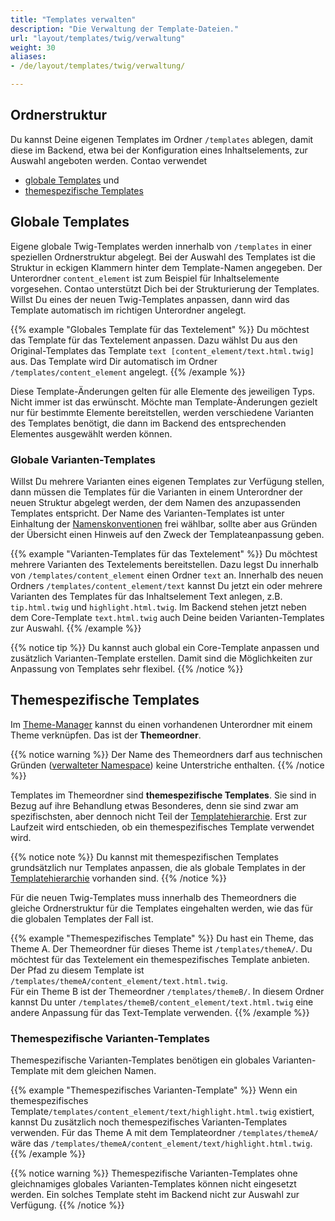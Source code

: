 ```yaml
---
title: "Templates verwalten"
description: "Die Verwaltung der Template-Dateien."
url: "layout/templates/twig/verwaltung"
weight: 30
aliases:
- /de/layout/templates/twig/verwaltung/

---
```


## Ordnerstruktur

Du kannst Deine eigenen Templates im Ordner `/templates` ablegen, damit diese im Backend, etwa bei der Konfiguration
eines Inhaltselements, zur Auswahl angeboten werden. Contao verwendet
* [globale Templates](#globale-templates) und
* [themespezifische Templates](#themespezifische-templates)

## Globale Templates

Eigene globale Twig-Templates werden innerhalb von `/templates` in einer speziellen Ordnerstruktur abgelegt. Bei der
Auswahl des Templates ist die Struktur in eckigen Klammern hinter dem Template-Namen angegeben. Der Unterordner
`content_element` ist zum Beispiel für Inhaltselemente vorgesehen. Contao unterstützt Dich bei der Strukturierung der
Templates. Willst Du eines der neuen Twig-Templates anpassen, dann wird das Template automatisch im richtigen
Unterordner angelegt.

{{% example "Globales Template für das Textelement" %}}
Du möchtest das Template für das Textelement anpassen. Dazu wählst Du aus den Original-Templates das Template
`text [content_element/text.html.twig]` aus. Das Template wird Dir automatisch im Ordner `/templates/content_element`
angelegt.
{{% /example %}}

Diese Template-Änderungen gelten für alle Elemente des jeweiligen Typs. Nicht immer ist das erwünscht. Möchte man
Template-Änderungen gezielt nur für bestimmte Elemente bereitstellen, werden verschiedene Varianten des Templates
benötigt, die dann im Backend des entsprechenden Elementes ausgewählt werden können.

### Globale Varianten-Templates

Willst Du mehrere Varianten eines eigenen Templates zur Verfügung stellen, dann müssen die Templates für die Varianten
in einem Unterordner der neuen Struktur abgelegt werden, der dem Namen des anzupassenden Templates entspricht. Der Name
des Varianten-Templates ist unter Einhaltung der
[Namenskonventionen](https://docs.contao.org/dev/framework/templates/creating-templates/#naming-convention) frei
wählbar, sollte aber aus Gründen der Übersicht einen Hinweis auf den Zweck der Templateanpassung geben.

{{% example "Varianten-Templates für das Textelement" %}}
Du möchtest mehrere Varianten des Textelements bereitstellen.
Dazu legst Du innerhalb von `/templates/content_element` einen Ordner `text` an. Innerhalb des neuen Ordners
`/templates/content_element/text` kannst Du jetzt ein oder mehrere Varianten des Templates für das Inhaltselement Text
anlegen, z.B. `tip.html.twig` und `highlight.html.twig`. Im Backend stehen jetzt neben dem
Core-Template `text.html.twig` auch Deine beiden Varianten-Templates zur Auswahl.
{{% /example %}}

{{% notice tip %}}
Du kannst auch global ein Core-Template anpassen und zusätzlich Varianten-Template erstellen. Damit
sind die Möglichkeiten zur Anpassung von Templates sehr flexibel.
{{% /notice %}}

## Themespezifische Templates

Im [Theme-Manager](../../../theme-manager/themes-verwalten) kannst du einen vorhandenen Unterordner mit einem Theme
verknüpfen. Das ist der **Themeordner**.

{{% notice warning %}}
Der Name des Themeordners darf aus technischen
Gründen ([verwalteter Namespace](https://docs.contao.org/dev/framework/templates/architecture/#managed-namespace)) keine
Unterstriche enthalten.
{{% /notice %}}

Templates im Themeordner sind **themespezifische Templates**. Sie sind in Bezug
auf ihre Behandlung etwas Besonderes, denn sie sind zwar am spezifischsten, aber dennoch nicht Teil der
[Templatehierarchie](../wiederverwendung/#templatehierarchie). Erst zur Laufzeit wird entschieden, ob ein
themespezifisches Template verwendet wird.<br>

{{% notice note %}} Du kannst mit themespezifischen Templates grundsätzlich nur Templates anpassen, die als globale
Templates in der
[Templatehierarchie](../wiederverwendung/#templatehierarchie) vorhanden sind. {{% /notice %}}

Für die neuen Twig-Templates muss innerhalb des Themeordners die gleiche Ordnerstruktur für die Templates eingehalten
werden, wie das für die globalen Templates der Fall ist.

{{% example "Themespezifisches Template" %}}
Du hast ein Theme, das Theme A. Der Themeordner für dieses Theme
ist `/templates/themeA/`. Du möchtest für das Textelement ein themespezifisches Template anbieten. Der Pfad zu diesem
Template ist
`/templates/themeA/content_element/text.html.twig`.<br>
Für ein Theme B ist der Themeordner `/templates/themeB/`. In diesem Ordner kannst Du unter
`/templates/themeB/content_element/text.html.twig` eine andere Anpassung für das Text-Template verwenden.
{{% /example %}}

### Themespezifische Varianten-Templates

Themespezifische Varianten-Templates benötigen ein globales Varianten-Template mit dem gleichen Namen.

{{% example "Themespezifisches Varianten-Template" %}}
Wenn ein themespezifisches
Template`/templates/content_element/text/highlight.html.twig` existiert, kannst Du zusätzlich noch themespezifisches
Varianten-Templates verwenden. Für das Theme A mit dem Templateordner
`/templates/themeA/` wäre das `/templates/themeA/content_element/text/highlight.html.twig`.
{{% /example %}}

{{% notice warning %}}
Themespezifische Varianten-Templates ohne gleichnamiges globales Varianten-Templates können nicht
eingesetzt werden. Ein solches Template steht im Backend nicht zur Auswahl zur Verfügung.
{{% /notice %}}







